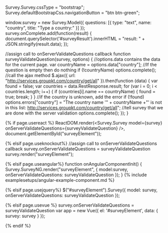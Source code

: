 Survey.Survey.cssType = "bootstrap";
Survey.defaultBootstrapCss.navigationButton = "btn btn-green";

window.survey = new Survey.Model({
    questions: [{ type: "text", name: "country", title: "Type a country:" }]
});
survey.onComplete.add(function(result) {
	document.querySelector('#surveyResult').innerHTML = "result: " + JSON.stringify(result.data);
});

//assign call to onServerValidateQuestions callback
function surveyValidateQuestion(survey, options) {
    //options.data contains the data for the current page.
    var countryName = options.data["country"];
    //If the question is empty then do nothing
    if (!countryName) options.complete();
    //call the ajax method
    $.ajax({
        url: "http://services.groupkt.com/country/get/all"
    }).then(function (data) {
        var found = false;
        var countries = data.RestResponse.result;
        for (var i = 0; i < countries.length; i++) {
            if (countries[i].name == countryName) {
                found = true; break;
            }
        }
        //if the country is unknown, add the error
        if (!found) options.errors["country"] = "The country name '" + countryName +"' is not in this list: http://services.groupkt.com/country/get/all";
        //tell survey that we are done with the server validation
        options.complete();
    });
}

{% if page.usereact %}
ReactDOM.render(<Survey.Survey model={survey} onServerValidateQuestions={surveyValidateQuestion} />, document.getElementById("surveyElement"));    

{% elsif page.useknockout%}
//assign call to onServerValidateQuestions callback
survey.onServerValidateQuestions = surveyValidateQuestion
survey.render("surveyElement");

{% elsif page.useangular%}
function onAngularComponentInit() {
    Survey.SurveyNG.render("surveyElement", {
        model:survey,
        onServerValidateQuestions: surveyValidateQuestion
    });
}
{% include examplesetups/angular-example-component.md %}

{% elsif page.usejquery%}
$("#surveyElement").Survey({
    model: survey,
    onServerValidateQuestions: surveyValidateQuestion
});

{% elsif page.usevue %}
survey.onServerValidateQuestions = surveyValidateQuestion
var app = new Vue({ el: '#surveyElement', data: { survey: survey } });

{% endif %}